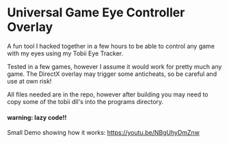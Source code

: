 # Universal Game Eye Controller Overlay
A fun tool I hacked together in a few hours to be able to control any game with my eyes using my Tobii Eye Tracker.

Tested in a few games, however I assume it would work for pretty much any game. 
The DirectX overlay may trigger some anticheats, so be careful and use at own risk!

All files needed are in the repo, however after building you may need to copy some of the tobii dll's into the programs directory.

#### warning: lazy code!!
Small Demo showing how it works: https://youtu.be/NBgUhyDmZnw
